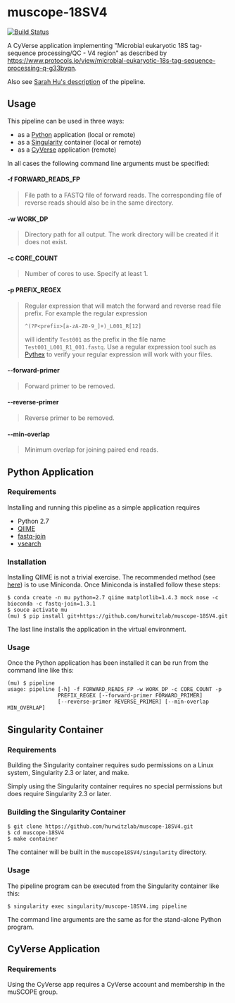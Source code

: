 # muscope-18SV4

[![Build Status](https://travis-ci.org/hurwitzlab/muscope-18SV4.svg?branch=master)](https://travis-ci.org/hurwitzlab/muscope-18SV4)

A CyVerse application implementing "Microbial eukaryotic 18S tag-sequence processing/QC - V4 region" as described by https://www.protocols.io/view/microbial-eukaryotic-18s-tag-sequence-processing-q-g33byqn.

Also see [Sarah Hu's description](https://github.com/shu251/QC_steps_V4_tagsequencing) of the pipeline.

## Usage

This pipeline can be used in three ways:

  + as a [Python](https://www.python.org/) application (local or remote)
  + as a [Singularity](http://singularity.lbl.gov/) container (local or remote)
  + as a [CyVerse](http://www.cyverse.org/) application (remote)

In all cases the following command line arguments must be specified:

  #### -f FORWARD_READS_FP
  > File path to a FASTQ file of forward reads. The corresponding file of reverse reads should also be in the same directory.

  #### -w WORK_DP
  > Directory path for all output. The work directory will be created if it does not exist.

  #### -c CORE_COUNT
  > Number of cores to use. Specify at least 1.

  #### -p PREFIX_REGEX
  > Regular expression that will match the forward and reverse read file prefix. For example the regular expression
  >
  > `^(?P<prefix>[a-zA-Z0-9_]+)_L001_R[12]`
  >
  > will identify `Test001` as the prefix in the file name `Test001_L001_R1_001.fastq`. Use a regular expression tool such as [Pythex](https://pythex.org/) to verify your regular expression will work with your files.

  #### --forward-primer
  > Forward primer to be removed.
  
  #### --reverse-primer
  > Reverse primer to be removed.
  
  #### --min-overlap
  > Minimum overlap for joining paired end reads.

## Python Application

### Requirements

Installing and running this pipeline as a simple application requires

  + Python 2.7
  + [QIIME](http://qiime.org)
  + [fastq-join](https://expressionanalysis.github.io/ea-utils/)
  + [vsearch](https://github.com/torognes/vsearch)

### Installation

Installing QIIME is not a trivial exercise. The recommended method (see [here](http://qiime.org/install/install.html)) is to use Miniconda. Once Miniconda is installed follow these steps:

```
$ conda create -n mu python=2.7 qiime matplotlib=1.4.3 mock nose -c bioconda -c fastq-join=1.3.1
$ souce activate mu
(mu) $ pip install git+https://github.com/hurwitzlab/muscope-18SV4.git
```
The last line installs the application in the virtual environment.

### Usage

Once the Python application has been installed it can be run from the command line like this:

```
(mu) $ pipeline
usage: pipeline [-h] -f FORWARD_READS_FP -w WORK_DP -c CORE_COUNT -p
                PREFIX_REGEX [--forward-primer FORWARD_PRIMER]
                [--reverse-primer REVERSE_PRIMER] [--min-overlap MIN_OVERLAP]
```

## Singularity Container

### Requirements

Building the Singularity container requires sudo permissions on a Linux system, Singularity 2.3 or later, and make.

Simply using the Singularity container requires no special permissions but does require Singularity 2.3 or later.

### Building the Singularity Container

```
$ git clone https://github.com/hurwitzlab/muscope-18SV4.git
$ cd muscope-18SV4
$ make container
```

The container will be built in the `muscope18SV4/singularity` directory.

### Usage

The pipeline program can be executed from the Singularity container like this:

```
$ singularity exec singularity/muscope-18SV4.img pipeline
```

The command line arguments are the same as for the stand-alone Python program.


## CyVerse Application

### Requirements

Using the CyVerse app requires a CyVerse account and membership in the muSCOPE
group.
